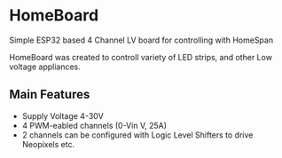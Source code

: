 # HomeBoard
Simple ESP32 based 4 Channel LV board for controlling with HomeSpan

HomeBoard was created to controll variety of LED strips, and other Low voltage appliances. 

## Main Features
- Supply Voltage 4-30V
- 4 PWM-eabled channels (0-Vin V, 25A)
- 2 channels can be configured with Logic Level Shifters to drive Neopixels etc.
